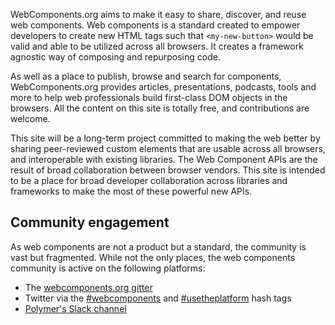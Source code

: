 WebComponents.org aims to make it easy to share, discover, and reuse web components. Web components is a standard created to empower developers to create new HTML tags such that `<my-new-button>` would be valid and able to be utilized across all browsers. It creates a framework agnostic way of composing and repurposing code.

As well as a place to publish, browse and search for components, WebComponents.org provides articles, presentations, podcasts, tools and more to help web professionals build first-class DOM objects in the browsers. All the content on this site is totally free, and contributions are welcome.

This site will be a long-term project committed to making the web better by sharing peer-reviewed custom elements that are usable across all browsers, and interoperable with existing libraries. The Web Component APIs are the result of broad collaboration between browser vendors. This site is intended to be a place for broad developer collaboration across libraries and frameworks to make the most of these powerful new APIs.

## Community engagement
As web components are not a product but a standard, the community is vast but fragmented. While not the only places, the web components community is active on the following platforms:
- The [webcomponents.org gitter](https://gitter.im/webcomponents/community)
- Twitter via the [#webcomponents](https://twitter.com/search?src=typd&q=%23webcomponents) and [#usetheplatform](https://twitter.com/search?src=typd&q=%23usetheplatform) hash tags
- [Polymer's Slack channel](http://polymer.slack.com)
